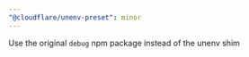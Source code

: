 ```yaml
---
"@cloudflare/unenv-preset": minor
---
```


Use the original `debug` npm package instead of the unenv shim
